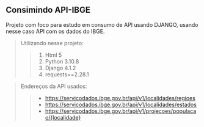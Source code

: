 Consimindo API-IBGE
--
Projeto com foco para estudo em consumo de API usando DJANGO, usando nesse caso API com os dados do IBGE.
> Utilizando nesse projeto:
>> 1. Html 5
>> 2. Python 3.10.8
>> 3. Django 4.1.2
>> 4. requests==2.28.1

> Endereços da API usados:
>> - https://servicodados.ibge.gov.br/api/v1/localidades/regioes
>> - https://servicodados.ibge.gov.br/api/v1/localidades/estados
>> - https://servicodados.ibge.gov.br/api/v1/projecoes/populacao/{localidade}